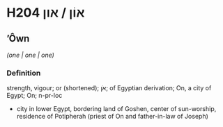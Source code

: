 # H204 אוֹן / און

## ʼÔwn

_(one | one | one)_

### Definition

strength, vigour; or (shortened); אֹן; of Egyptian derivation; On, a city of Egypt; On; n-pr-loc

- city in lower Egypt, bordering land of Goshen, center of sun-worship, residence of Potipherah (priest of On and father-in-law of Joseph)
